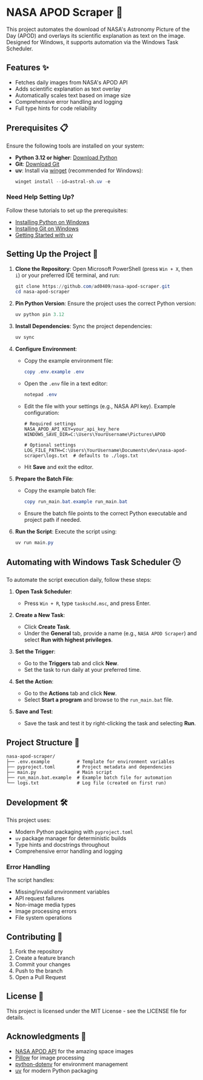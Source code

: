 # NASA APOD Scraper 🚀

This project automates the download of NASA's Astronomy Picture of the Day (APOD) and overlays its scientific explanation as text on the image. Designed for Windows, it supports automation via the Windows Task Scheduler.

## Features ✨

- Fetches daily images from NASA's APOD API
- Adds scientific explanation as text overlay
- Automatically scales text based on image size
- Comprehensive error handling and logging
- Full type hints for code reliability

## Prerequisites 📋

Ensure the following tools are installed on your system:

- **Python 3.12 or higher**: [Download Python](https://www.python.org/downloads/)
- **Git**: [Download Git](https://git-scm.com/downloads)
- **uv**: Install via [winget](https://docs.astral.sh/uv/installation/#windows) (recommended for Windows):
  ```powershell
  winget install --id=astral-sh.uv -e
  ```

### Need Help Setting Up?

Follow these tutorials to set up the prerequisites:
- [Installing Python on Windows](https://docs.python.org/3/using/windows.html)
- [Installing Git on Windows](https://git-scm.com/book/en/v2/Getting-Started-Installing-Git)
- [Getting Started with uv](https://docs.astral.sh/uv/getting-started/)

## Setting Up the Project 🔧

1. **Clone the Repository**:
   Open Microsoft PowerShell (press `Win + X`, then `i`) or your preferred IDE terminal, and run:
   ```powershell
   git clone https://github.com/ad0409/nasa-apod-scraper.git
   cd nasa-apod-scraper
   ```

2. **Pin Python Version**:
   Ensure the project uses the correct Python version:
   ```powershell
   uv python pin 3.12
   ```

3. **Install Dependencies**:
   Sync the project dependencies:
   ```powershell
   uv sync
   ```

5. **Configure Environment**:
   - Copy the example environment file:
     ```powershell
     copy .env.example .env
     ```
   - Open the `.env` file in a text editor:
     ```powershell
     notepad .env
     ```
   - Edit the file with your settings (e.g., NASA API key). Example configuration:
     ```env
     # Required settings
     NASA_APOD_API_KEY=your_api_key_here
     WINDOWS_SAVE_DIR=C:\Users\YourUsername\Pictures\APOD

     # Optional settings
     LOG_FILE_PATH=C:\Users\YourUsername\Documents\dev\nasa-apod-scraper\logs.txt  # defaults to ./logs.txt
     ```
   - Hit **Save** and exit the editor.

6. **Prepare the Batch File**:
   - Copy the example batch file:
     ```powershell
     copy run_main.bat.example run_main.bat
     ```
   - Ensure the batch file points to the correct Python executable and project path if needed.

7. **Run the Script**:
   Execute the script using:
   ```powershell
   uv run main.py
   ```

## Automating with Windows Task Scheduler 🕒

To automate the script execution daily, follow these steps:

1. **Open Task Scheduler**:
   - Press `Win + R`, type `taskschd.msc`, and press Enter.

2. **Create a New Task**:
   - Click **Create Task**.
   - Under the **General** tab, provide a name (e.g., `NASA APOD Scraper`) and select **Run with highest privileges**.

3. **Set the Trigger**:
   - Go to the **Triggers** tab and click **New**.
   - Set the task to run daily at your preferred time.

4. **Set the Action**:
   - Go to the **Actions** tab and click **New**.
   - Select **Start a program** and browse to the `run_main.bat` file.

5. **Save and Test**:
   - Save the task and test it by right-clicking the task and selecting **Run**.

## Project Structure 📁

```
nasa-apod-scraper/
├── .env.example          # Template for environment variables
├── pyproject.toml        # Project metadata and dependencies
├── main.py               # Main script
├── run_main.bat.example  # Example batch file for automation
└── logs.txt              # Log file (created on first run)
```

## Development 🛠️

This project uses:
- Modern Python packaging with `pyproject.toml`
- `uv` package manager for deterministic builds
- Type hints and docstrings throughout
- Comprehensive error handling and logging

### Error Handling
The script handles:
- Missing/invalid environment variables
- API request failures
- Non-image media types
- Image processing errors
- File system operations

## Contributing 🤝

1. Fork the repository
2. Create a feature branch
3. Commit your changes
4. Push to the branch
5. Open a Pull Request

## License 📄

This project is licensed under the MIT License - see the LICENSE file for details.

## Acknowledgments 🙏

- [NASA APOD API](https://api.nasa.gov/) for the amazing space images
- [Pillow](https://python-pillow.org/) for image processing
- [python-dotenv](https://github.com/theskumar/python-dotenv) for environment management
- [uv](https://github.com/astral-sh/uv) for modern Python packaging